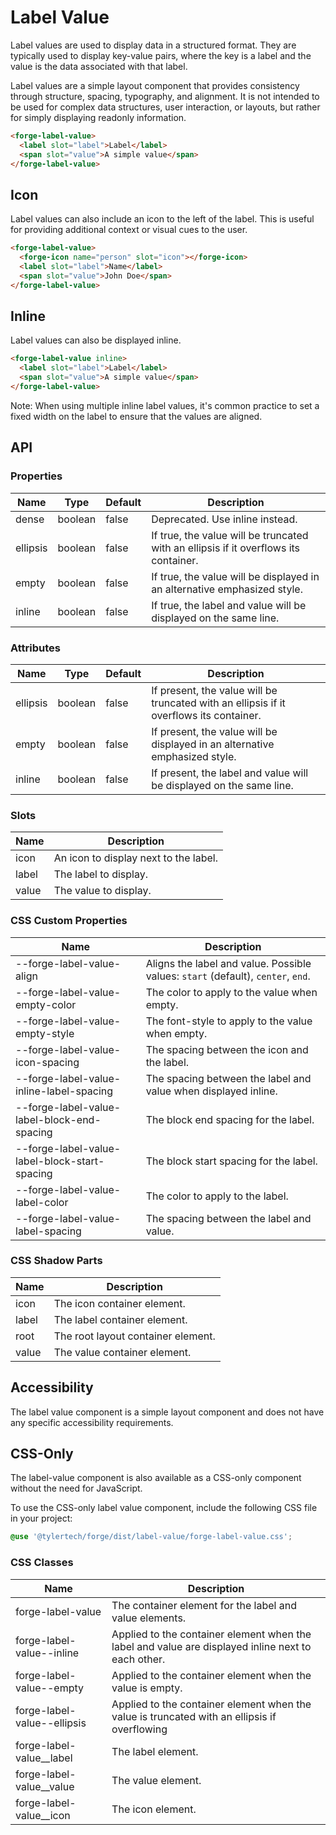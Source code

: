 # Label Value

Label values are used to display data in a structured format. They are typically used to display key-value pairs, where the key is a label and the value is the data associated with that label.

Label values are a simple layout component that provides consistency through structure, spacing, typography, and alignment. It is not intended to be used for complex data structures, user interaction, or layouts, but rather for simply displaying readonly information.

```html
<forge-label-value>
  <label slot="label">Label</label>
  <span slot="value">A simple value</span>
</forge-label-value>
```

## Icon

Label values can also include an icon to the left of the label. This is useful for providing additional context or visual cues to the user.

```html
<forge-label-value>
  <forge-icon name="person" slot="icon"></forge-icon>
  <label slot="label">Name</label>
  <span slot="value">John Doe</span>
</forge-label-value>
```

## Inline

Label values can also be displayed inline.

```html
<forge-label-value inline>
  <label slot="label">Label</label>
  <span slot="value">A simple value</span>
</forge-label-value>
```

Note: When using multiple inline label values, it's common practice to set a fixed width on the label to ensure that the values are aligned.

## API

### Properties

| Name | Type | Default | Description |
|------|------|---------|-------------|
| dense | boolean | false | Deprecated. Use inline instead. |
| ellipsis | boolean | false | If true, the value will be truncated with an ellipsis if it overflows its container. |
| empty | boolean | false | If true, the value will be displayed in an alternative emphasized style. |
| inline | boolean | false | If true, the label and value will be displayed on the same line. |

### Attributes

| Name | Type | Default | Description |
|------|------|---------|-------------|
| ellipsis | boolean | false | If present, the value will be truncated with an ellipsis if it overflows its container. |
| empty | boolean | false | If present, the value will be displayed in an alternative emphasized style. |
| inline | boolean | false | If present, the label and value will be displayed on the same line. |

### Slots

| Name | Description |
|------|-------------|
| icon | An icon to display next to the label. |
| label | The label to display. |
| value | The value to display. |

### CSS Custom Properties

| Name | Description |
|------|-------------|
| --forge-label-value-align | Aligns the label and value. Possible values: `start` (default), `center`, `end`. |
| --forge-label-value-empty-color | The color to apply to the value when empty. |
| --forge-label-value-empty-style | The font-style to apply to the value when empty. |
| --forge-label-value-icon-spacing | The spacing between the icon and the label. |
| --forge-label-value-inline-label-spacing | The spacing between the label and value when displayed inline. |
| --forge-label-value-label-block-end-spacing | The block end spacing for the label. |
| --forge-label-value-label-block-start-spacing | The block start spacing for the label. |
| --forge-label-value-label-color | The color to apply to the label. |
| --forge-label-value-label-spacing | The spacing between the label and value. |

### CSS Shadow Parts

| Name | Description |
|------|-------------|
| icon | The icon container element. |
| label | The label container element. |
| root | The root layout container element. |
| value | The value container element. |

## Accessibility

The label value component is a simple layout component and does not have any specific accessibility requirements.

## CSS-Only

The label-value component is also available as a CSS-only component without the need for JavaScript.

To use the CSS-only label value component, include the following CSS file in your project:

```scss
@use '@tylertech/forge/dist/label-value/forge-label-value.css';
```

### CSS Classes

| Name | Description |
|------|-------------|
| forge-label-value | The container element for the label and value elements. |
| forge-label-value--inline | Applied to the container element when the label and value are displayed inline next to each other. |
| forge-label-value--empty | Applied to the container element when the value is empty. |
| forge-label-value--ellipsis | Applied to the container element when the value is truncated with an ellipsis if overflowing |
| forge-label-value__label | The label element. |
| forge-label-value__value | The value element. |
| forge-label-value__icon | The icon element. |
